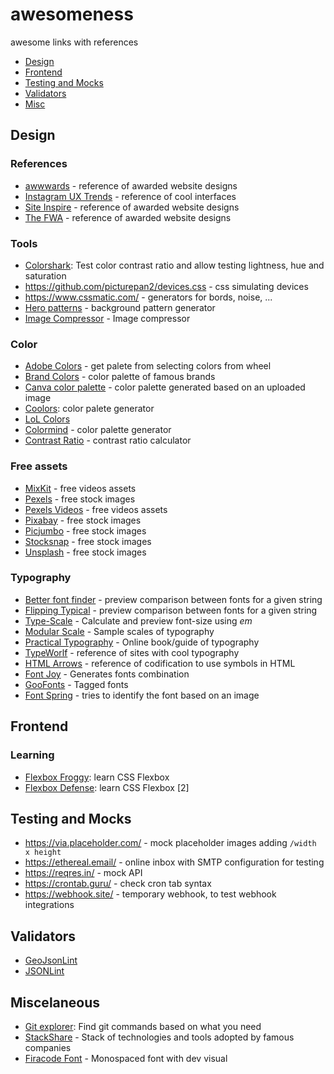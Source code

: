 # awesomeness
awesome links with references

- [Design](#design)
- [Frontend](#frontend)
- [Testing and Mocks](#testing-and-mocks)
- [Validators](#validators)
- [Misc](#miscelaneous)

## Design

### References
- [awwwards](https://www.awwwards.com/) - reference of awarded website designs
- [Instagram UX Trends](https://www.instagram.com/ux_trends/) - reference of cool interfaces
- [Site Inspire](https://www.siteinspire.com) - reference of awarded website designs
- [The FWA](https://thefwa.com) - reference of awarded website designs

### Tools
- [Colorshark](https://colorshark.io):  Test color contrast ratio and allow testing lightness, hue and saturation
- https://github.com/picturepan2/devices.css - css simulating devices
- https://www.cssmatic.com/ - generators for bords, noise, ...
- [Hero patterns](http://www.heropatterns.com/) - background pattern generator
- [Image Compressor](https://imagecompressor.com) - Image compressor

### Color
- [Adobe Colors](https://color.adobe.com/pt/create/color-wheel/) - get palete from selecting colors from wheel
- [Brand Colors](https://brandcolors.net/) - color palette of famous brands
- [Canva color palette](https://www.canva.com/color-palette/) - color palette generated based on an uploaded image
- [Coolors](https://coolors.co): color palete generator
- [LoL Colors](https://www.webdesignrankings.com/resources/lolcolors/)
- [Colormind](http://colormind.io/) - color palette generator
- [Contrast Ratio](https://contrast-ratio.com/) - contrast ratio calculator

### Free assets 
- [MixKit](https://mixkit.co/) - free videos assets
- [Pexels](https://www.pexels.com/) - free stock images
- [Pexels Videos](https://www.pexels.com/videos/) - free videos assets
- [Pixabay](https://pixabay.com) - free stock images
- [Picjumbo](https://picjumbo.com) - free stock images
- [Stocksnap](https://stocksnap.io) - free stock images
- [Unsplash](https://unsplash.com/) - free stock images

### Typography
- [Better font finder](https://jmattthew.github.io/better-font-finder/better-font-finder.html) - preview comparison between fonts for a given string
- [Flipping Typical](http://flippingtypical.com/) - preview comparison between fonts for a given string
- [Type-Scale](https://type-scale.com/) - Calculate and preview font-size using *em*
- [Modular Scale](https://www.modularscale.com/) - Sample scales of typography
- [Practical Typography](https://practicaltypography.com/) - Online book/guide of typography
- [TypeWorlf](https://www.typewolf.com/) - reference of sites with cool typography
- [HTML Arrows](https://www.toptal.com/designers/htmlarrows/) - reference of codification to use symbols in HTML
- [Font Joy](https://fontjoy.com) - Generates fonts combination 
- [GooFonts](https://goofonts.com) - Tagged fonts
- [Font Spring](https://www.fontspring.com/matcherator) - tries to identify the font based on an image

## Frontend

### Learning
- [Flexbox Froggy](https://flexboxfroggy.com): learn CSS Flexbox
- [Flexbox Defense](http://www.flexboxdefense.com): learn CSS Flexbox [2]


## Testing and Mocks
- https://via.placeholder.com/ - mock placeholder images adding `/width x height`
- https://ethereal.email/ - online inbox with SMTP configuration for testing
- https://reqres.in/ - mock API
- https://crontab.guru/ - check cron tab syntax
- https://webhook.site/ - temporary webhook, to test webhook integrations

## Validators
- [GeoJsonLint](http://geojsonlint.com)
- [JSONLint](https://jsonlint.com) 


## Miscelaneous

- [Git explorer](https://gitexplorer.com): Find git commands based on what you need
- [StackShare](https://stackshare.io/stacks) - Stack of technologies and tools adopted by famous companies
- [Firacode Font](https://github.com/tonsky/FiraCode) - Monospaced font with dev visual
